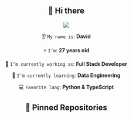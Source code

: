 <h2 align="center">👋 Hi there </h2>

<p align="center"><img src="https://komarev.com/ghpvc/?username=davidalmaz&color=blue"/></p>

<div align="center">

  👂 `My name is`: **David**
  
  ⚡ `I’m`: **27 years old**
  
  🔭 `I’m currently working as`: **Full Stack Developer**
  
  🌱 `I’m currently learning`: **Data Engineering**
  
  💻 `Favorite lang`: **Python & TypeScript** 

</div>

<h2 align="center">📌 Pinned Repositories</h2>

